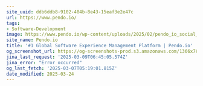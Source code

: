 ```yaml
---
site_uuid: ddb6ddb8-9102-404b-8e43-15eaf3e2e47c
url: https://www.pendo.io/
tags:
- Software-Development
image: https://www.pendo.io/wp-content/uploads/2025/02/pendo_io_social_card.png
site_name: Pendo.io
title: '#1 Global Software Experience Management Platform | Pendo.io'
og_screenshot_url: https://og-screenshots-prod.s3.amazonaws.com/1366x768/80/false/6925d993248807603dc2ccddf9c93a4b941881ce6f4ded7dc4bdf6cbd477bb1c.jpeg
jina_last_request: '2025-03-09T06:45:05.574Z'
jina_error: "Error occurred"
og_last_fetch: '2025-03-07T05:19:01.815Z'
date_modified: 2025-03-24
---
```




